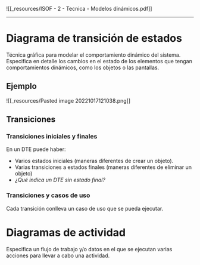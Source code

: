 ![[_resources/ISOF - 2 - Tecnica - Modelos dinámicos.pdf]]

---
# Diagrama de transición de estados
Técnica gráfica para modelar el comportamiento dinámico del sistema.
Especifica en detalle los cambios en el estado de los elementos que tengan comportamientos dinámicos, como los objetos o las pantallas.

## Ejemplo
![[_resources/Pasted image 20221017121038.png]]

## Transiciones

### Transiciones iniciales y finales
En un DTE puede haber:
- Varios estados iniciales (maneras diferentes de crear un objeto).
- Varias transiciones a estados finales (maneras diferentes de eliminar un objeto)
- *¿Qué indica un DTE sin estado final?*

### Transiciones y casos de uso
Cada transición conlleva un caso de uso que se pueda ejecutar.


# Diagramas de actividad
Especifica un flujo de trabajo y/o datos en el que se ejecutan varias acciones para llevar a cabo una actividad.



